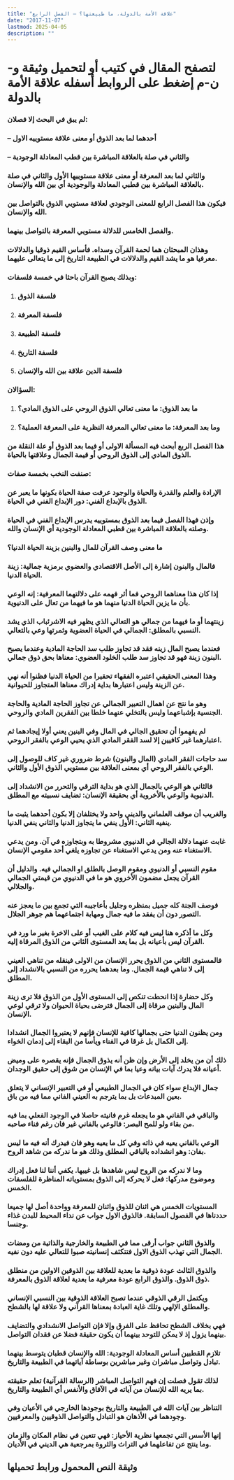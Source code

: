 ```yaml
---
title: "علاقة الأمة بالدولة، ما طبيعتها؟ – الفصل الرابع"
date: "2017-11-07"
lastmod: 2025-04-05
description: ""
---
```

# **لتصفح المقال في كتيب أو لتحميل وثيقة و-ن-م إضغط على الروابط أسفله** **علاقة الأمة بالدولة**

### لم يبق في البحث إلا فصلان:

### – أحدهما لما بعد الذوق أو معنى علاقة مستوييه الاول

### – والثاني في صلة بالعلاقة المباشرة بين قطب المعادلة الوجودية

### والثاني لما بعد المعرفة أو معنى علاقة مستوييها الأول والثاني في صلة بالعلاقة المباشرة بين قطبي المعادلة والوجودية أي بين الله والإنسان.

### فيكون هذا الفصل الرابع للمعنى الوجودي لعلاقة مستويي الذوق بالتواصل بين الله والإنسان.

### والفصل الخامس للدلالة مستويي المعرفة بالتواصل بينهما.

### وهذان المبحثان هما لحمة القرآن وسداه. فأساس القيم ذوقيا والدلالات معرفيا هو ما يشد القيم والدلالات في الطبيعة التاريخ إلى ما يتعالى عليهما.

### وبذلك يصبح القرآن باحثا في خمسة فلسفات:

1. ### فلسفة الذوق
2. ### فلسفة المعرفة
3. ### فلسفة الطبيعة
4. ### فلسفة التاريخ
5. ### فلسفة الدين علاقة بين الله والإنسان

### السؤالان:

1. ### ما بعد الذوق: ما معنى تعالي الذوق الروحي على الذوق المادي؟
2. ### وما بعد المعرفة: ما معنى تعالي المعرفة النظرية على المعرفة العملية؟

### هذا الفصل الربع أبحث فيه المسألة الاولى أو فيما بعد الذوق أو علة النقلة من الذوق المادي إلى الذوق الروحي أو قيمة الجمال وعلاقتها بالحياة.

### صنفت النخب بخمسة صفات:

### الإرادة والعلم والقدرة والحياة والوجود عرفت صفة الحياة بكونها ما يعبر عن الذوق بالإبداع الفني: دور الإبداع الفني في الحياة.

### وإذن فهذا الفصل فيما بعد الذوق بمستوييه يدرس الإبداع الفني في الحياة وصلته بالعلاقة المباشرة بين قطبي المعادلة الوجودية أي الإنسان والله.

### ما معنى وصف القرآن للمال والبنين بزينة الحياة الدنيا؟

### فالمال والبنون إشارة إلى الأصل الاقتصادي والعضوي برمزية جمالية: زينة الحياة الدنيا.

### إذا كان هذا معناهما الروحي فما أثر فهمه على دلالتهما المعرفية: إنه الوعي بأن ما يزين الحياة الدنيا منهما هو ما فيهما من تعال على الدنيوية.

### زينتهما أو ما فيهما من جمالي هو التعالي الذي يظهر فيه الاشرئباب الذي يشد النسبي بالمطلق: الجمالي في الحياة العضوية وثمرتها وعي بالتعالي.

### فعندما يصبح المال زينه فقد قد تجاوز طلب سد الحاجة المادية وعندما يصبح البنون زينة فهو قد تجاوز سد طلب الخلود العضوي: معناها بحق ذوق جمالي.

### وهذا المعنى الحقيقي اعتبره الفقهاء تحقيرا من الحياة الدنيا فظنوا أنه نهي عن الزينة وليس اعتبارها بداية إدراك معناها المتجاوز للحيوانية.

### وهو ما نتج عن اهمال التعبير الجمالي عن تجاوز الحاجة المادية والحاجة الجنسية بإشباعهما وليس بالتخلي عنهما خلطا بين الفقرين المادي والروحي.

### لم يفهموا أن تحقيق الجالي في المال وفي البنين يعني أولا إيجادهما ثم اعتبارهما غير كافيين إلا لسد الفقر المادي الذي يحيي الوعي بالفقر الروحي.

### سد حاجات الفقر المادي (المال والبنون) شرط ضروري غير كاف للوصول إلى الوعي بالفقر الروحي أي بمعنى العلاقة بين مستويي الذوق الأول والثاني.

### فالثاني هو الوعي بالجمال الذي هو بداية الترقي والتحرر من الانشداد إلى الدنيوية والوعي بالأخروية أي بحقيقة الإنسان: تضايف نسبيته مع المطلق.

### والغريب أن موقف العلماني والديني واحد ولا يختلفان إلا بكون أحدهما يثبت ما ينفيه الثاني: الأول ينفي ما يتجاوز الدنيا والثاني ينفي الدنيا.

### غابت عنهما دلالة الجالي في الدنيوي مشروطا به وبتجاوزه في آن. ومن يدعي الاستغناء عنه ومن يدعي الاستغناء عن تجاوزه يلغي أحد مقومي الإنسان.

### مقوم النسبي أو الدنيوي ومقوم الوصل بالطلق او الجمالي فيه. والدليل أن القرآن يجعل مضمون الأخروي هو ما في الدنيوي من قيمتي الجمالي والجلالي.

### فوصف الجنة كله جميل بمنظره وجليل بأعاجيبه التي تجمع بين ما يعجز عنه التصور دون أن يفقد ما فيه جمال ومهابة اجتماعهما هم جوهر الجلال.

### وكل ما أذكره هنا ليس فيه كلام على الغيب أو على الاخرة بغير ما ورد في القرآن ليس بأعيانه بل بما يعد المستوى الثاني من الذوق المرقاة إليه.

### فالمستوى الثاني من الذوق يحرر الإنسان من الاولى فينقله من تناهي العيني إلى لا تناهي قيمة الجمال. وما بعدهما يحرره من النسبي بالانشداد إلى المطلق.

### وكل حضارة إذا انحطت تنكص إلى المستوى الأول من الذوق فلا ترى زينة المال والبنين مرقاة إلى الجمال فترضى بحياة الحيوان ولا ترقي لوعي الإنسان.

### ومن يظنون الدنيا حتى بجمالها كافية للإنسان فإنهم لا يعتبروا الجمال انشدادا إلى الكمال بل غرقا في الفناء ويأسا من البقاء إلى إدمان الخواء.

### ذلك أن من يخلد إلى الأرض وإن ظن أنه يذوق الجمال فإنه يقصره على وميض أعيانه فلا يدرك آيات بيانه وعيا بما في الإنسان من شوق إلى حقيق الوجدان.

### جمال الإبداع سواء كان في الجمال الطبيعي أو في التعبير الإنساني لا يتعلق بعين المبدعات بل بما يترجم به العيني الفاني مما فيه من باق.

### والباقي في الفاني هو ما يجعله غرم فانيته حاصلا في الوجود الفعلي بما فيه من بقاء ولو للمح البصر: فالوعي بالفاني غير فان رغم فناء صاحبه.

### الوعي بالفاني يعيه في ذاته وفي كل ما يعيه وهو فان فيدرك أنه فيه ما ليس بفان: وهو انشداده بالباقي المطلق وذلك هو ما ندركه من شاهد الروح.

### وما لا ندركه من الروح ليس شاهدها بل غيبها. يكفي أننا لنا فعل إدراك وموضوع مدركها: فعل لا يحركه إلى الذوق بمستوياته المناظرة للفلسفات الخمس.

### المستويات الخمس هي اثنان للذوق واثنان للمعرفة وواحدة أصل لها جميعا حددناها في الفصول السابقة. فالذوق الاول جواب عن نداء المحيط للبدن غذاء وجنسا.

### والذوق الثاني جواب أرقى مما في الطبيعة والخارجية والذاتية من ومضات الجمال التي تهذب الذوق الاول فتتكثف إنسانيته صبوا للتعالي عليه دون نفيه.

### والذوق الثالث عودة ذوقية ما بعدية للعلاقة بين الذوقين الاولين من منطلق ذوق الذوق. والذوق الرابع عودة معرفية ما بعدية لعلاقة الذوق بالمعرفة.

### ويكتمل الرقي الذوقي عندما تصبح العلاقة الذوقية بين النسبي الإنساني والمطلق الإلهي وتلك غاية العبادة بمعناها القرآني ولا علاقة لها بالشطح.

### فهي بخلاف الشطح تحافظ على الفرق وإلا فإن التواصل الانشدادي والتضايف بينهما يزول إذ لا يمكن للتوحد بينهما أن يكون حقيقة فضلا عن فقدان التواصل.

### تلازم القطبين أساس المعادلة الوجودية: الله والإنسان قطبان يتوسط بينهما تبادل وتواصل مباشران وغير مباشرين بوساطة آياتهما في الطبيعة والتاريخ.

### لذلك تقول فصلت إن فهم التواصل المباشر (الرسالة القرآنية) تعلم حقيقته بما يريه الله للإنسان من آياته في الآفاق والأنفس أي الطبيعة والتاريخ.

### التناظر بين آيات الله في الطبيعة والتاريخ بوجودها الخارجي في الأعيان وفي وجودهما في الأذهان هو التبادل والتواصل الذوقيين والمعرفيين.

### إنها الأسس التي تجمعها نظرية الأحياز: فهي تتعين في نظام المكان والزمان وما ينتج عن تفاعلهما في التراث والثروة بمرجعية هي الديني في الأديان.

## وثيقة النص المحمول ورابط تحميلها

###

